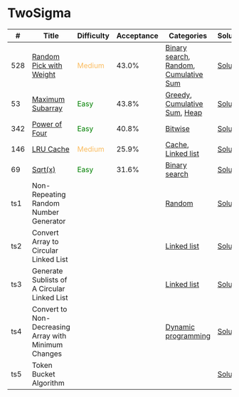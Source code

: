 TwoSigma
====

| #   | Title | Difficulty | Acceptance | Categories |Solution  |
| --- | --- | --- | --- | --- | --- |
| 528 | [Random Pick with Weight](https://leetcode.com/problems/random-pick-with-weight/) | <span style="color:#FABC60">Medium</span> | 43.0% |  [Binary search](../categories/binary_search.md), [Random](../categories/random.md), [Cumulative Sum](../categories/cumsum.md) | [Solution](../problems/528.md) |
| 53 | [Maximum Subarray](https://leetcode.com/problems/maximum-subarray/) | <span style="color:green">Easy</span> | 43.8% |[Greedy](../categories/greedy.md), [Cumulative Sum](../categories/cumsum.md), [Heap](../categories/heap.md) |[Solution](../problems/53.md)|
| 342 | [Power of Four](https://leetcode.com/problems/power-of-four/) | <span style="color:green">Easy</span>| 40.8% | [Bitwise](../categories/bitwise.md) |[Solution](../problems/342.md) |
| 146 | [LRU Cache](https://leetcode.com/problems/lru-cache/) | <span style="color:#FABC60">Medium</span> | 25.9% | [Cache](../categories/caching.md), [Linked list](../categories/linked_list.md)|[Solution](../problems/146.md) |
| 69 | [Sqrt(x)](https://leetcode.com/problems/sqrtx/) | <span style="color:green">Easy</span> | 31.6% | [Binary search](../categories/binary_search.md) |[Solution](../problems/69.md)| |
|ts1 | Non-Repeating Random Number Generator | | | [Random](../categories/random.md) |[Solution](../problems/ts1.md) |
|ts2 | Convert Array to Circular Linked List | | | [Linked list](../categories/linked_list.md) |[Solution](../problems/ts2.md) |
|ts3 | Generate Sublists of A Circular Linked List | | | [Linked list](../categories/linked_list.md) |[Solution](../problems/ts3.md) |
|ts4 | Convert to Non-Decreasing Array with Minimum Changes | | |[Dynamic programming](../categories/dp.md) |[Solution](../problems/ts4.md) |
|ts5 | Token Bucket Algorithm | | | |[Solution](problems/ts5.md) |


